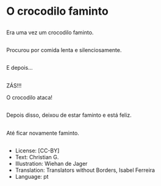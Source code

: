 # O crocodilo faminto

##
Era uma vez um crocodilo faminto.

##
Procurou por comida lenta e silenciosamente.

##
E depois…

##
ZÁS!!!

O crocodilo ataca!

##
Depois disso, deixou de estar faminto e está feliz.

##
Até ficar novamente faminto.

##
* License: [CC-BY]
* Text: Christian G.
* Illustration: Wiehan de Jager
* Translation: Translators without Borders, Isabel Ferreira
* Language: pt
